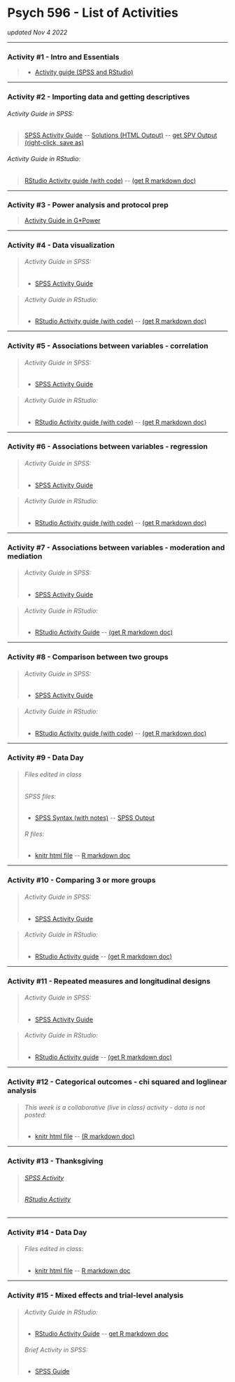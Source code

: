 # Psych 596 - List of Activities
*updated Nov 4 2022*

----------------------------------------------------------------

### Activity #1 - Intro and Essentials  
> - [Activity guide (SPSS and RStudio)](intro-essentials/r_docs/intro-essentials-instructions-spss-rstudio.md)  

----------------------------------------------------------------

### Activity #2 - Importing data and getting descriptives  

###### Activity Guide in SPSS:
> [SPSS Activity Guide](import-examine/spss/import-examine-instructions-spss.md) -- [Solutions (HTML Output)](import-examine/spss/import-examine-output-spss.htm) -- [get SPV Output (right-click, save as)](import-examine/spss/import-examine-output-spss.spv)

###### 	Activity Guide in RStudio:
> [RStudio Activity guide (with code)](import-examine/r_docs/import-examine-instructions-w-code.html) -- [(get R markdown doc)](import-examine/r_docs/import-examine-instructions-w-code.Rmd)  

----------------------------------------------------------------

### Activity #3 - Power analysis and protocol prep  
> [Activity Guide in G*Power](https://jamilfelipe.github.io/psych596/activities/power-analysis/power-analysis-instructions.html)
    
----------------------------------------------------------------

### Activity #4 - Data visualization 

> ###### Activity Guide in SPSS:
> - [SPSS Activity Guide](data-visual/spss/data-visual-instructions-spss.html)  

<!-- -->
> ###### 	Activity Guide in RStudio:
> - [RStudio Activity guide (with code)](data-visual/r_docs/data-visual-instructions-r.html) -- [(get R markdown doc)](data-visual/r_docs/data-visual-instructions-r.Rmd)  

----------------------------------------------------------------

### Activity #5 - Associations between variables - correlation

> ###### Activity Guide in SPSS:
> - [SPSS Activity Guide](contin-correl/spss/contin-correl-instructions-spss.html)

<!-- -->
> ###### 	Activity Guide in RStudio:
> - [RStudio Activity guide (with code)](contin-correl/r_docs/contin-correl-instructions-r.html) -- [(get R markdown doc)](contin-correl/r_docs/contin-correl-instructions-r.Rmd)  

----------------------------------------------------------------

### Activity #6 - Associations between variables - regression

> ###### Activity Guide in SPSS:
> - [SPSS Activity Guide](multi-regression/spss/multi-regression-instructions-spss.html)  

<!-- -->
> ###### 	Activity Guide in RStudio:
> - [RStudio Activity guide (with code)](multi-regression/r_docs/multi-regression-instructions-r.html) -- [(get R markdown doc)](multi-regression/r_docs/multi-regression-instructions-r.Rmd)  

----------------------------------------------------------------

### Activity #7 - Associations between variables - moderation and mediation

> ###### Activity Guide in SPSS:
> - [SPSS Activity Guide](moderation-mediation/spss/moderation-mediation-instructions-spss.html)   

<!-- -->
> ###### 	Activity Guide in RStudio:
> - [RStudio Activity Guide](moderation-mediation/r_docs/moderation-mediation-instructions-r.html)  -- [(get R markdown doc)](moderation-mediation/r_docs/moderation-mediation-instructions-r.Rmd)


----------------------------------------------------------------

### Activity #8 - Comparison between two groups 

> ###### Activity Guide in SPSS:
> - [SPSS Activity Guide](two-group/spss/two-group-instructions-spss.html) 

<!-- -->
> ###### 	Activity Guide in RStudio:
> - [RStudio Activity guide (with code)](two-group/r_docs/two-group-instructions-r.html) -- [(get R markdown doc)](two-group/r_docs/two-group-instructions-r.Rmd)  


----------------------------------------------------------------

### Activity #9 - Data Day

> ###### Files edited in class  
> ###### SPSS files:  
> - [SPSS Syntax (with notes)](data-day/spss/2022/DataDay1-syntax.sps)  -- [SPSS Output](data-day/spss/2022/DataDay1-output.spv)  
> ###### R files:  
> - [knitr html file](data-day/r_docs/2022-data-day1-analyses.html) -- [R markdown doc](data-day/r_docs/2022-data-day1-analyses.Rmd)

----------------------------------------------------------------

### Activity #10 - Comparing 3 or more groups

> ###### Activity Guide in SPSS:
> - [SPSS Activity Guide](many-group/spss/many-group-instructions-spss.html)

<!-- -->
> ###### 	Activity Guide in RStudio:
> - [RStudio Activity guide](many-group/r_docs/many-group-instructions-r.html) -- [(get R markdown doc)](many-group/r_docs/many-group-instructions-r.Rmd)  

----------------------------------------------------------------

### Activity #11 - Repeated measures and longitudinal designs  

> ###### Activity Guide in SPSS:
> - [SPSS Activity Guide](rep-meas/spss/rep-meas-instructions-spss.html)  

<!-- -->
> ###### 	Activity Guide in RStudio:
> - [RStudio Activity guide](rep-meas/r_docs/rep-meas-instructions-r.html) -- [(get R markdown doc)](rep-meas/r_docs/rep-meas-instructions-r.Rmd)  

----------------------------------------------------------------

### Activity #12 - Categorical outcomes - chi squared and loglinear analysis  

> ###### This week is a collaborative (live in class) activity - data is not posted:
> - [knitr html file](chisq-loglin/r_docs/collab-data.html) -- [(R markdown doc)](chisq-loglin/r_docs/collab-data.Rmd)  


----------------------------------------------------------------

### Activity #13 - Thanksgiving  

> ###### [SPSS Activity](https://phdcomics.com/comics.php?f=1816)  
> ###### [RStudio Activity](https://xkcd.com/552/)  


----------------------------------------------------------------

### Activity #14 - Data Day

> ###### Files edited in class:
> - [knitr html file](data-day/r_docs/data-day2-class-activity.html) -- [R markdown doc](data-day/r_docs/data-day2-class-activity.Rmd)



----------------------------------------------------------------

### Activity #15 - Mixed effects and trial-level analysis  


> ###### 	Activity Guide in RStudio:
> - [RStudio Activity Guide](mixed-fx/r_docs/mixed-fx-instructions-r.html) -- [get R markdown doc](mixed-fx/r_docs/mixed-fx-instructions-r.Rmd)
> 
> <!-- -->
> ###### 	Brief Activity in SPSS:
> - [SPSS Guide](mixed-fx/spss/mixed-fx-instructions-spss.html)




